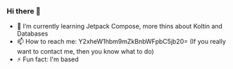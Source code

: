 ### Hi there 👋

- 🌱 I’m currently learning Jetpack Compose, more thins about Koltin and Databases
- 📫 How to reach me: Y2xheW1hbm9mZkBnbWFpbC5jb20= (If you really want to contact me, then you know what to do)
- ⚡ Fun fact: I'm based
